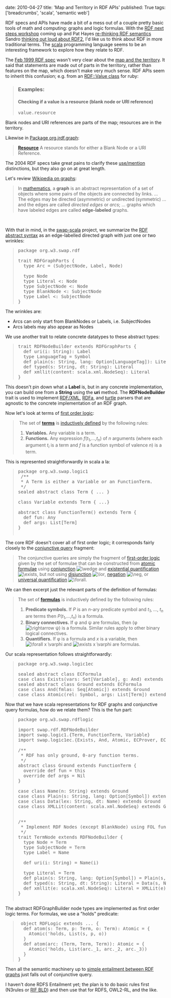date: 2010-04-27
title: 'Map and Territory in RDF APIs'
published: True
tags: ['breadcrumbs', 'scala', 'semantic web']

<p>RDF specs and APIs have made a bit of a mess out of a couple pretty basic tools of math and computing: graphs and logic formulas. With the <a href="http://www.w3.org/2009/12/rdf-ws/cfp">RDF next steps workshop</a> coming up and Pat Hayes <a href="http://iswc2009.semanticweb.org/wiki/index.php/ISWC_2009_Keynote/Pat_Hayes">re-thinking RDF semantics</a> Sandro <a href="http://decentralyze.com/2009/10/30/rdf-2-wishlist/">thinking out loud about RDF2</a>, I&#39;d like us to think about RDF in more traditional terms. The <a href="http://www.scala-lang.org/">scala</a> programming language seems to be an interesting framework to explore how they relate to RDF.</p>The <a href="http://www.w3.org/TR/1999/REC-rdf-syntax-19990222/">Feb 1999 RDF spec</a> wasn&#39;t very clear about the <a href="http://en.wikipedia.org/wiki/Map%E2%80%93territory_relation">map and the territory</a>. It said that statements are made out of parts in the territory, rather than features on the map, which doesn&#39;t make very much sense. RDF APIs seem to inherit this confusion; e.g. from an <a href="http://rdf.rubyforge.org/RDF/Value.html">RDF::Value class</a> for ruby: <blockquote><h3>Examples:</h3>            <h4><div class="inline"><p>Checking if a value is a resource (blank node or URI reference)</p></div></h4>       <pre class="example code"><span class="value identifier id">value</span><span class="dot token">.</span><span class="resource? fid id">resource</span></pre></blockquote><p> Blank nodes and URI references are parts of the map; resources are in the territory.</p><p>Likewise in <a href="http://jrdf.sourceforge.net/0.5.4/doc/javadoc/org/jrdf/graph/package-summary.html">Package org.jrdf.graph</a>:</p><blockquote><p><strong><a href="http://jrdf.sourceforge.net/0.5.4/doc/javadoc/org/jrdf/graph/Resource.html" title="interface in org.jrdf.graph">Resource</a></strong> A resource stands for either a Blank Node or a URI Reference. </p></blockquote><p>The 2004 RDF specs take great pains to clarify these <a href="http://en.wikipedia.org/wiki/Use%E2%80%93mention_distinction">use/mention</a> distinctions, but they also go on at great length.</p><p>Let&#39;s review <a href="http://en.wikipedia.org/wiki/Graph_%28mathematics%29">Wikipedia on graphs</a>:</p> <blockquote>   <p>In <a href="http://en.wikipedia.org/wiki/Mathematics" title="Mathematics">mathematics</a>, a <strong>graph</strong> is an abstract representation of a set of objects where some pairs of the objects are connected by links. ...  The edges may be directed (asymmetric) or undirected (symmetric) ... and the edges are called <em>directed edges</em> or <em>arcs</em>; ... graphs which have labeled edges are called <strong>edge-labeled</strong> graphs.</p> </blockquote><br /><p>With that in mind, in the <a href="http://code.google.com/p/swap-scala/">swap-scala</a> project, we summarize the <a href="http://www.w3.org/TR/2004/REC-rdf-concepts-20040210/#section-Graph-syntax">RDF abstract syntax</a> as an edge-labelled directed graph with just one or two wrinkles:</p><blockquote><pre>package org.w3.swap.rdf<br /><br />trait RDFGraphParts {<br />  type Arc = (SubjectNode, Label, Node)<br /><br />  type Node<br />  type Literal &lt;: Node<br />  type SubjectNode &lt;: Node<br />  type BlankNode &lt;: SubjectNode<br />  type Label &lt;: SubjectNode<br />}</pre></blockquote><p>The wrinkles are:</p><ul><li>Arcs can only start from BlankNodes or Labels, i.e. SubjectNodes</li><li>Arcs labels may also appear as Nodes</li></ul><p>We use another trait to relate concrete datatypes to these abstract types:</p><blockquote><pre>trait RDFNodeBuilder extends RDFGraphParts {<br />  def uri(i: String): Label<br />  type LanguageTag = Symbol<br />  def plain(s: String, lang: Option[LanguageTag]): Literal<br />  def typed(s: String, dt: String): Literal<br />  def xmllit(content: scala.xml.NodeSeq): Literal<br />}</pre></blockquote><p>This doesn&#39;t pin down what a <strong>Label</strong> is, but in any concrete implementation, you can build one from a <strong>String</strong> using the <strong>uri</strong> method. The <strong>RDFNodeBuilder</strong> trait is used to implement <a href="http://code.google.com/p/swap-scala/source/browse/src/main/scala/RDFXMLParser.scala">RDF/XML</a>, <a href="http://code.google.com/p/swap-scala/source/browse/src/main/scala/RDFaParser.scala">RDFa</a>, and <a href="http://code.google.com/p/swap-scala/source/browse/src/main/scala/turtlep.scala">turtle</a> parsers that are agnostic to the concrete implementation of an RDF graph.</p><p>Now let&#39;s look at terms of <a href="http://en.wikipedia.org/wiki/First_order_logic">first order logic</a>:</p><blockquote>   <p> The set of <strong><a href="http://en.wikipedia.org/wiki/Term_%28mathematics%29" title="Term (mathematics)">terms</a></strong> is <a href="http://en.wikipedia.org/wiki/Inductive_definition" title="Inductive definition" class="mw-redirect">inductively defined</a> by the following rules:</p>    <ol><li><strong>Variables.</strong> Any variable is a term.</li><li><strong>Functions.</strong> Any expression <em>f</em>(<em>t</em><sub>1</sub>,...,<em>t</em><sub><em>n</em></sub>) of <em>n</em> arguments (where each argument <em>t</em><sub><em>i</em></sub> is a term and <em>f</em> is a function symbol of valence <em>n</em>) is a term.</li></ol>   </blockquote>This is represented straightforwardly in scala a la:<br /><blockquote><pre>package org.w3.swap.logic1<br /> /**<br /> * A Term is either a Variable or an FunctionTerm.<br /> */<br />sealed abstract class Term { ... }<br /><br />class Variable extends Term { ...}<br /><br />abstract class FunctionTerm() extends Term {<br />  def fun: Any<br />  def args: List[Term]<br />}<br /><br /></pre></blockquote><p>The core RDF doesn&#39;t cover all of first order logic; it corresponds fairly closely to the <a href="http://en.wikipedia.org/wiki/Conjunctive_query">conjunctive query</a> fragment: </p><blockquote><p>The conjunctive queries are simply the fragment of <a href="http://en.wikipedia.org/wiki/First-order_logic" title="First-order logic">first-order logic</a> given by the set of formulae that can be constructed from <a href="http://en.wikipedia.org/wiki/Atomic_formula" title="Atomic formula">atomic formulae</a> using <a href="http://en.wikipedia.org/wiki/Logical_conjunction" title="Logical conjunction">conjunction</a> <img class="tex" src="https://upload.wikimedia.org/math/1/b/a/1ba4f06f68614e5da79a8ebd378d532a.png" alt="\wedge" /> and <a href="http://en.wikipedia.org/wiki/Existential_quantification" title="Existential quantification">existential quantification</a> <img class="tex" src="https://upload.wikimedia.org/math/9/3/e/93ebe8636e1f8d60004fe33d1321674e.png" alt="\exists" />, but not using <a href="http://en.wikipedia.org/wiki/Disjunction" title="Disjunction" class="mw-redirect">disjunction</a> <img class="tex" src="https://upload.wikimedia.org/math/5/a/d/5addb134385e47a2efa484f6306e75a1.png" alt="\lor" />, <a href="http://en.wikipedia.org/wiki/Negation" title="Negation">negation</a> <img class="tex" src="https://upload.wikimedia.org/math/a/0/c/a0c4c2ce7f9c78efeedd2bfb53ab9f3e.png" alt="\neg" />, or <a href="http://en.wikipedia.org/wiki/Universal_quantification" title="Universal quantification">universal quantification</a> <img class="tex" src="https://upload.wikimedia.org/math/d/4/d/d4d49bead125261b226eaa867bd016ce.png" alt="\forall" />.</p></blockquote><p>We can then excerpt just the relevant parts of the definition of formulas: </p><blockquote>   <p>The set of <strong><a href="http://en.wikipedia.org/wiki/Formula_%28mathematical_logic%29" title="Formula (mathematical logic)" class="mw-redirect">formulas</a></strong> is inductively defined by the following rules:</p>        <ol><li><strong>Predicate symbols.</strong> If <em>P</em> is an <em>n</em>-ary predicate symbol and <em>t</em><sub><em>1</em></sub>, ..., <em>t</em><sub><em>n</em></sub> are terms then <em>P</em>(<em>t</em><sub>1</sub>,...,<em>t</em><sub>n</sub>) is a formula.</li><li><strong>Binary connectives.</strong> If φ and ψ are formulas, then (φ <img class="tex" src="https://upload.wikimedia.org/math/8/3/e/83e37b7246fdfcb99b2754210ebeae27.png" alt="\rightarrow" /> ψ) is a formula. Similar rules apply to other binary logical connectives.</li><li><strong>Quantifiers.</strong> If φ is a formula and <em>x</em> is a variable, then <img class="tex" src="https://upload.wikimedia.org/math/0/2/1/021a489e9a6c8933474c09b232bfc09d.png" alt="\forall x \varphi" /> and <img class="tex" src="https://upload.wikimedia.org/math/2/6/0/260483fa3f30d78cd9515929b727dd0b.png" alt="\exists x \varphi" /> are formulas.</li></ol> </blockquote> Our scala representation follows straightforwardly:<br /><blockquote><pre>package org.w3.swap.logic1ec <br /><br />sealed abstract class ECFormula<br />case class Exists(vars: Set[Variable], g: And) extends ECFormula<br />sealed abstract class Ground extends ECFormula<br />case class And(fmlas: Seq[Atomic]) extends Ground<br />case class Atomic(rel: Symbol, args: List[Term]) extends Ground<br /></pre></blockquote><p>Now that we have scala representations for RDF graphs and conjunctive query formulas, how do we relate them? This is the fun part:</p><blockquote><pre>package org.w3.swap.rdflogic<br /><br />import swap.rdf.RDFNodeBuilder<br />import swap.logic1.{Term, FunctionTerm, Variable}<br />import swap.logic1ec.{Exists, And, Atomic, ECProver, ECFormula}<br /><br />/**<br /> * RDF has only ground, 0-ary function terms.<br /> */<br />abstract class Ground extends FunctionTerm {<br />  override def fun = this<br />  override def args = Nil<br />}<br /><br />case class Name(n: String) extends Ground<br />case class Plain(s: String, lang: Option[Symbol]) extends Ground<br />case class Data(lex: String, dt: Name) extends Ground<br />case class XMLLit(content: scala.xml.NodeSeq) extends Ground<br /><br /><br />/**<br /> * Implement RDF Nodes (except BlankNode) using FOL function terms<br /> */<br />trait TermNode extends RDFNodeBuilder {<br />  type Node = Term<br />  type SubjectNode = Term<br />  type Label = Name<br /><br />  def uri(i: String) = Name(i)<br /><br />  type Literal = Term<br />  def plain(s: String, lang: Option[Symbol]) = Plain(s, lang)<br />  def typed(s: String, dt: String): Literal = Data(s, Name(dt))<br />  def xmllit(e: scala.xml.NodeSeq): Literal = XMLLit(e)<br />}<br /><br /></pre></blockquote><p>The abstract RDFGraphBuilder node types are implemented as first order logic terms. For formulas, we use a &quot;holds&quot; predicate:</p><blockquote><pre> object RDFLogic extends ... {<br />  def atom(s: Term, p: Term, o: Term): Atomic = {<br />    Atomic(&#39;holds, List(s, p, o))<br />  }<br />  def atom(arc: (Term, Term, Term)): Atomic = {<br />    Atomic(&#39;holds, List(arc._1, arc._2, arc._3))<br />  }<br />}<br /></pre></blockquote><p>Then all the semantic machinery up to <a href="http://en.wikipedia.org/wiki/Conjunctive_query">simple entailment between RDF graphs</a> just falls out of conjunctive query.</p><p>I haven&#39;t done RDFS Entailment yet; the plan is to do basic rules first (N3rules or <a href="http://www.w3.org/TR/2009/CR-rif-bld-20091001/">RIF BLD</a>) and then use that for RDFS, OWL2-RL, and the like. </p><p>&nbsp;</p><p>&nbsp;</p>
